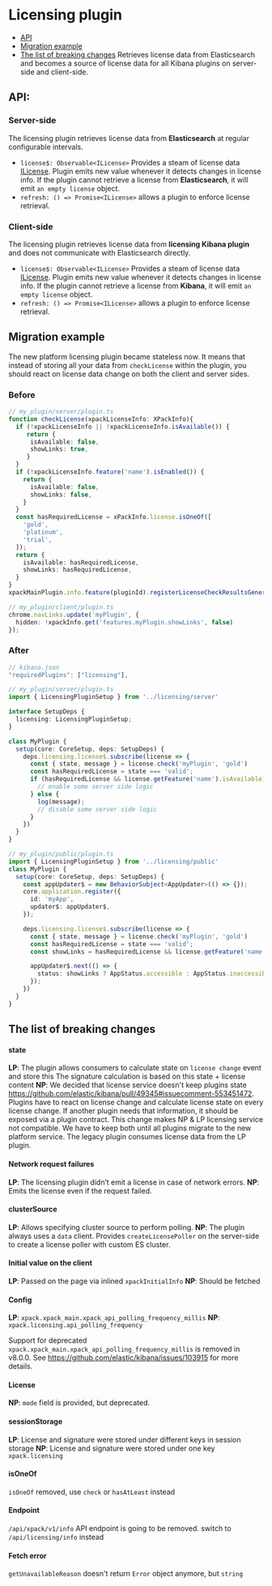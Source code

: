 # Licensing plugin

- [API](#api)
- [Migration example](#migration-example)
- [The list of breaking changes](#the-list-of-breaking-changes)
Retrieves license data from Elasticsearch and becomes a source of license data for all Kibana plugins on server-side and client-side.

## API: 
### Server-side
 The licensing plugin retrieves license data from **Elasticsearch** at regular configurable intervals.
- `license$: Observable<ILicense>` Provides a steam of license data [ILicense](./common/types.ts). Plugin emits new value whenever it detects changes in license info. If the plugin cannot retrieve a license from **Elasticsearch**, it will emit `an empty license` object. 
- `refresh: () => Promise<ILicense>` allows a plugin to enforce license retrieval.

### Client-side
 The licensing plugin retrieves license data from **licensing Kibana plugin** and does not communicate with Elasticsearch directly.
- `license$: Observable<ILicense>` Provides a steam of license data [ILicense](./common/types.ts). Plugin emits new value whenever it detects changes in license info. If the plugin cannot retrieve a license from **Kibana**, it will emit `an empty license` object. 
- `refresh: () => Promise<ILicense>` allows a plugin to enforce license retrieval.

## Migration example
The new platform licensing plugin became stateless now. It means that instead of storing all your data from `checkLicense` within the plugin, you should react on license data change on both the client and server sides.

### Before
```ts
// my_plugin/server/plugin.ts
function checkLicense(xpackLicenseInfo: XPackInfo){
  if (!xpackLicenseInfo || !xpackLicenseInfo.isAvailable()) {
     return {
      isAvailable: false,
      showLinks: true,
     }
  }
  if (!xpackLicenseInfo.feature('name').isEnabled()) {
    return {
      isAvailable: false,
      showLinks: false,
    }
  }
  const hasRequiredLicense = xPackInfo.license.isOneOf([
    'gold',
    'platinum',
    'trial',
  ]);
  return {
    isAvailable: hasRequiredLicense,
    showLinks: hasRequiredLicense,
  }
}
xpackMainPlugin.info.feature(pluginId).registerLicenseCheckResultsGenerator(checkLicense);

// my_plugin/client/plugin.ts
chrome.navLinks.update('myPlugin', {
  hidden: !xpackInfo.get('features.myPlugin.showLinks', false)
});
```

### After
```ts
// kibana.json
"requiredPlugins": ["licensing"],

// my_plugin/server/plugin.ts
import { LicensingPluginSetup } from '../licensing/server'

interface SetupDeps {
  licensing: LicensingPluginSetup;
}

class MyPlugin {
  setup(core: CoreSetup, deps: SetupDeps) {
    deps.licensing.license$.subscribe(license => {
      const { state, message } = license.check('myPlugin', 'gold')
      const hasRequiredLicense = state === 'valid';
      if (hasRequiredLicense && license.getFeature('name').isAvailable) {
        // enable some server side logic 
      } else {
        log(message);
        // disable some server side logic 
      }
    })
  }
}

// my_plugin/public/plugin.ts
import { LicensingPluginSetup } from '../licensing/public'
class MyPlugin {
  setup(core: CoreSetup, deps: SetupDeps) {
    const appUpdater$ = new BehaviorSubject<AppUpdater>(() => {});
    core.application.register({
      id: 'myApp',
      updater$: appUpdater$,
    });

    deps.licensing.license$.subscribe(license => {
      const { state, message } = license.check('myPlugin', 'gold')
      const hasRequiredLicense = state === 'valid';
      const showLinks = hasRequiredLicense && license.getFeature('name').isAvailable;

      appUpdater$.next(() => {
        status: showLinks ? AppStatus.accessible : AppStatus.inaccessible,
      });
    })
  }
}
```
## The list of breaking changes

#### state
**LP**: The plugin allows consumers to calculate state on `license change` event and store this
The signature calculation is based on this state + license content
**NP**: We decided that license service doesn't keep plugins state https://github.com/elastic/kibana/pull/49345#issuecomment-553451472. Plugins have to react on license change and calculate license state on every license change. If another plugin needs that information, it should be exposed via a plugin contract.
This change makes NP & LP licensing service not compatible. We have to keep both until all plugins migrate to the new platform service. The legacy plugin consumes license data from the LP plugin.

#### Network request failures
**LP**: The licensing plugin didn’t emit a license in case of network errors. 
**NP**: Emits the license even if the request failed.

#### clusterSource
**LP**: Allows specifying cluster source to perform polling.
**NP**: The plugin always uses a `data` client. Provides `createLicensePoller` on the server-side to create a license poller with custom ES cluster.

#### Initial value on the client
**LP**: Passed on the page via inlined `xpackInitialInfo`
**NP**: Should be fetched

#### Config
**LP**: `xpack.xpack_main.xpack_api_polling_frequency_millis`
**NP**: `xpack.licensing.api_polling_frequency`

Support for deprecated `xpack.xpack_main.xpack_api_polling_frequency_millis` is removed in v8.0.0. See https://github.com/elastic/kibana/issues/103915 for more details.
#### License
**NP**: `mode` field is provided, but deprecated.

#### sessionStorage
**LP**: License and signature were stored under different keys in session storage
**NP**: License and signature were stored under one key `xpack.licensing`

#### isOneOf
`isOneOf` removed, use `check` or `hasAtLeast` instead

#### Endpoint
`/api/xpack/v1/info` API endpoint is going to be removed. switch to `/api/licensing/info` instead

#### Fetch error
`getUnavailableReason` doesn't return `Error` object anymore, but `string`
